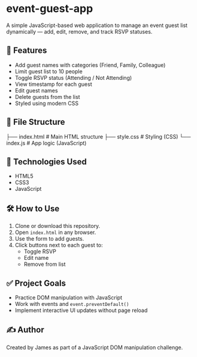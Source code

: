 # event-guest-app

A simple JavaScript-based web application to manage an event guest list dynamically — add, edit, remove, and track RSVP statuses.

## 🚀 Features

- Add guest names with categories (Friend, Family, Colleague)
- Limit guest list to 10 people
- Toggle RSVP status (Attending / Not Attending)
- View timestamp for each guest
- Edit guest names
- Delete guests from the list
- Styled using modern CSS

## 📁 File Structure

├── index.html  # Main HTML structure
├── style.css   # Styling (CSS)
└── index.js    # App logic (JavaScript)


## 🧠 Technologies Used

- HTML5
- CSS3
- JavaScript 

## 🛠️ How to Use

1. Clone or download this repository.
2. Open `index.html` in any browser.
3. Use the form to add guests.
4. Click buttons next to each guest to:
   - Toggle RSVP
   - Edit name
   - Remove from list

## ✅ Project Goals

- Practice DOM manipulation with JavaScript
- Work with events and `event.preventDefault()`
- Implement interactive UI updates without page reload

## ✍️ Author

Created by James as part of a JavaScript DOM manipulation challenge.

